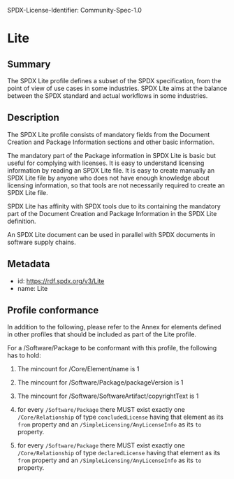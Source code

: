 SPDX-License-Identifier: Community-Spec-1.0

# Lite

## Summary

The SPDX Lite profile defines a subset of the SPDX specification, from the point of view of use cases in some industries. SPDX Lite aims at the balance between the SPDX standard and actual workflows in some industries.

## Description

The SPDX Lite profile consists of mandatory fields from the Document Creation and Package Information sections and other basic information.

The mandatory part of the Package information in SPDX Lite is basic but useful for complying with licenses. It is easy to understand licensing information by reading an SPDX Lite file. It is easy to create manually an SPDX Lite file by anyone who does not have enough knowledge about licensing information, so that tools are not necessarily required to create an SPDX Lite file.

SPDX Lite has affinity with SPDX tools due to its containing the mandatory part of the Document Creation and Package Information in the SPDX Lite definition.

An SPDX Lite document can be used in parallel with SPDX documents in software supply chains.

## Metadata

- id: https://rdf.spdx.org/v3/Lite
- name: Lite

## Profile conformance

In addition to the following, please refer to the Annex for elements defined in other profiles that should be included as part of the Lite profile.

For a /Software/Package to be conformant with this profile,
the following has to hold:

1. The mincount for /Core/Element/name is 1
1. The mincount for /Software/Package/packageVersion is 1
1. The mincount for /Software/SoftwareArtifact/copyrightText is 1

1. for every `/Software/Package` there MUST exist exactly one `/Core/Relationship`
   of type `concludedLicense` having that element as its `from` property
   and an `/SimpleLicensing/AnyLicenseInfo` as its `to` property.
1. for every `/Software/Package` there MUST exist exactly one `/Core/Relationship`
   of type `declaredLicense` having that element as its `from` property
   and an `/SimpleLicensing/AnyLicenseInfo` as its `to` property.
